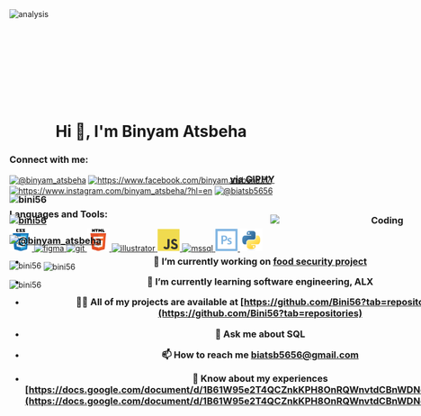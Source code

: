 <img src="https://img.freepik.com/free-vector/data-technology-network-lines-background_1017-19687.jpg?w=1060&t=st=1690399343~exp=1690399943~hmac=60943ae4d047320f9655352a9ea426a09442d7ddb37137050ba16459acd5a283" alt="analysis" width="100%" height="200px" align="right">
<h1 align="center">Hi 👋, I'm Binyam Atsbeha</h1>
<h3 align="center"" width="100%" height="100%" style="position:absolute" frameBorder="0" class="giphy-embed" allowFullScreen></iframe></div><p><a href="https://giphy.com/gifs/dommespace-domme-space-programador-qgQUggAC3Pfv687qPC">via GIPHY</a></p><p align="left"> <img src="https://komarev.com/ghpvc/?username=bini56&label=Profile%20views&color=0e75b6&style=flat" alt="bini56" /> </p>
<img align="right" alt="Coding" width="400" src="https://cdn.dribbble.com/users/116207...">
<p align="left"> <a href="https://github.com/Bini56?tab=repositories"><img src="https://github-profile-trophy.vercel.app/?username=bini56" alt="bini56" /></a> </p>

<p align="left"> <a href="https://twitter.com/@binyam_atsbeha" target="blank"><img src="https://img.shields.io/twitter/follow/@binyam_atsbeha?logo=twitter&style=for-the-badge" alt="@binyam_atsbeha" /></a> </p>

- 🔭 I’m currently working on [food security project](https://github.com/Bini56/data_analysis_project_using_python)

- 🌱 I’m currently learning **software engineering, ALX**

- 👨‍💻 All of my projects are available at [https://github.com/Bini56?tab=repositories](https://github.com/Bini56?tab=repositories)

- 💬 Ask me about **SQL**

- 📫 How to reach me **biatsb5656@gmail.com**

- 📄 Know about my experiences [https://docs.google.com/document/d/1B61W95e2T4QCZnkKPH8OnRQWnvtdCBnWDNcr9Dxz06U/edit](https://docs.google.com/document/d/1B61W95e2T4QCZnkKPH8OnRQWnvtdCBnWDNcr9Dxz06U/edit)

<h3 align="left">Connect with me:</h3>
<p align="left">
<a href="https://twitter.com/@binyam_atsbeha" target="blank"><img align="center" src="https://raw.githubusercontent.com/rahuldkjain/github-profile-readme-generator/master/src/images/icons/Social/twitter.svg" alt="@binyam_atsbeha" height="30" width="40" /></a>
<a href="https://fb.com/https://www.facebook.com/binyam.atsbeha.77" target="blank"><img align="center" src="https://raw.githubusercontent.com/rahuldkjain/github-profile-readme-generator/master/src/images/icons/Social/facebook.svg" alt="https://www.facebook.com/binyam.atsbeha.77" height="30" width="40" /></a>
<a href="https://instagram.com/https://www.instagram.com/binyam_atsbeha/?hl=en" target="blank"><img align="center" src="https://raw.githubusercontent.com/rahuldkjain/github-profile-readme-generator/master/src/images/icons/Social/instagram.svg" alt="https://www.instagram.com/binyam_atsbeha/?hl=en" height="30" width="40" /></a>
<a href="https://medium.com/@biatsb5656" target="blank"><img align="center" src="https://raw.githubusercontent.com/rahuldkjain/github-profile-readme-generator/master/src/images/icons/Social/medium.svg" alt="@biatsb5656" height="30" width="40" /></a>
</p>

<h3 align="left">Languages and Tools:</h3>
<p align="left"> <a href="https://www.w3schools.com/css/" target="_blank" rel="noreferrer"> <img src="https://raw.githubusercontent.com/devicons/devicon/master/icons/css3/css3-original-wordmark.svg" alt="css3" width="40" height="40"/> </a> <a href="https://www.figma.com/" target="_blank" rel="noreferrer"> <img src="https://www.vectorlogo.zone/logos/figma/figma-icon.svg" alt="figma" width="40" height="40"/> </a> <a href="https://git-scm.com/" target="_blank" rel="noreferrer"> <img src="https://www.vectorlogo.zone/logos/git-scm/git-scm-icon.svg" alt="git" width="40" height="40"/> </a> <a href="https://www.w3.org/html/" target="_blank" rel="noreferrer"> <img src="https://raw.githubusercontent.com/devicons/devicon/master/icons/html5/html5-original-wordmark.svg" alt="html5" width="40" height="40"/> </a> <a href="https://www.adobe.com/in/products/illustrator.html" target="_blank" rel="noreferrer"> <img src="https://www.vectorlogo.zone/logos/adobe_illustrator/adobe_illustrator-icon.svg" alt="illustrator" width="40" height="40"/> </a> <a href="https://developer.mozilla.org/en-US/docs/Web/JavaScript" target="_blank" rel="noreferrer"> <img src="https://raw.githubusercontent.com/devicons/devicon/master/icons/javascript/javascript-original.svg" alt="javascript" width="40" height="40"/> </a> <a href="https://www.microsoft.com/en-us/sql-server" target="_blank" rel="noreferrer"> <img src="https://www.svgrepo.com/show/303229/microsoft-sql-server-logo.svg" alt="mssql" width="40" height="40"/> </a> <a href="https://www.photoshop.com/en" target="_blank" rel="noreferrer"> <img src="https://raw.githubusercontent.com/devicons/devicon/master/icons/photoshop/photoshop-line.svg" alt="photoshop" width="40" height="40"/> </a> <a href="https://www.python.org" target="_blank" rel="noreferrer"> <img src="https://raw.githubusercontent.com/devicons/devicon/master/icons/python/python-original.svg" alt="python" width="40" height="40"/> </a> </p>

<p><img align="left" src="https://github-readme-stats.vercel.app/api/top-langs?username=bini56&show_icons=true&locale=en&layout=compact" alt="bini56" /></p>

<p>&nbsp;<img align="center" src="https://github-readme-stats.vercel.app/api?username=bini56&show_icons=true&locale=en" alt="bini56" /></p>

<p><img align="center" src="https://github-readme-streak-stats.herokuapp.com/?user=bini56&" alt="bini56" /></p>
